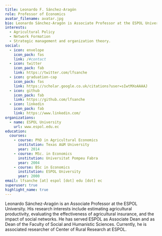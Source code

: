 ```yaml
---
title: Leonardo F. Sánchez-Aragón
role: Professor of Economics
avatar_filename: avatar.jpg
bio: Leonardo Sánchez-Aragón is Associate Professor at the ESPOL University. His research interests include estimating agricultural productivity, evaluating the effectiveness of agricultural insurance, and the impact of social networks. He has served ESPOL as Associate Dean and as Dean of the Faculty of Social and Humanistic Sciences. Currently, he is associated researcher of Center of Rural Research at ESPOL.
interests:
  - Agricultural Policy
  - Network Formation 
  - Strategic management and organization theory.
social:
  - icon: envelope
    icon_pack: fas
    link: /#contact
  - icon: twitter
    icon_pack: fab
    link: https://twitter.com/lfsanche
  - icon: graduation-cap
    icon_pack: fas
    link: https://scholar.google.co.uk/citations?user=sIwtMXoAAAAJ
  - icon: github
    icon_pack: fab
    link: https://github.com/lfsanche
  - icon: linkedin
    icon_pack: fab
    link: https://www.linkedin.com/
organizations:
  - name: ESPOL University
    url: www.espol.edu.ec
education:
  courses:
    - course: PhD in Agricultural Economics
      institution: Texas A&M University
      year: 2014
    - course: MSc. in Economics
      institution: Universitat Pompeu Fabra
      year: 2004
    - course: BSc in Economics
      institution: ESPOL University
      year: 2000
email: lfsanche [at] espol [dot] edu [dot] ec
superuser: true
highlight_name: true
---
```

<!--StartFragment-->

Leonardo Sánchez-Aragón is an Associate Professor at the ESPOL University. His research interests include estimating agricultural productivity, evaluating the effectiveness of agricultural insurance, and the impact of social networks. He has served ESPOL as Associate Dean and as Dean of the Faculty of Social and Humanistic Sciences. Currently, he is associated researcher of Center of Rural Research at ESPOL.

<!--EndFragment-->